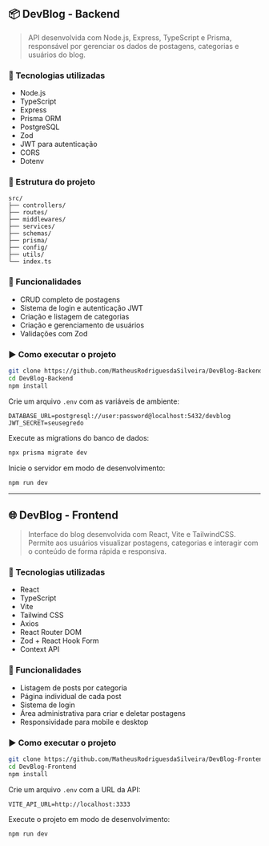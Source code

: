 ## 📦 DevBlog - Backend

> API desenvolvida com Node.js, Express, TypeScript e Prisma, responsável por gerenciar os dados de postagens, categorias e usuários do blog.

### 🚀 Tecnologias utilizadas

- Node.js
- TypeScript
- Express
- Prisma ORM
- PostgreSQL
- Zod
- JWT para autenticação
- CORS
- Dotenv

### 📁 Estrutura do projeto

```
src/
├── controllers/
├── routes/
├── middlewares/
├── services/
├── schemas/
├── prisma/
├── config/
├── utils/
└── index.ts
```

### 📌 Funcionalidades

- CRUD completo de postagens
- Sistema de login e autenticação JWT
- Criação e listagem de categorias
- Criação e gerenciamento de usuários
- Validações com Zod

### ▶️ Como executar o projeto

```bash
git clone https://github.com/MatheusRodriguesdaSilveira/DevBlog-Backend.git
cd DevBlog-Backend
npm install
```

Crie um arquivo `.env` com as variáveis de ambiente:

```env
DATABASE_URL=postgresql://user:password@localhost:5432/devblog
JWT_SECRET=seusegredo
```

Execute as migrations do banco de dados:

```bash
npx prisma migrate dev
```

Inicie o servidor em modo de desenvolvimento:

```bash
npm run dev
```

---

## 🌐 DevBlog - Frontend

> Interface do blog desenvolvida com React, Vite e TailwindCSS. Permite aos usuários visualizar postagens, categorias e interagir com o conteúdo de forma rápida e responsiva.

### 🚀 Tecnologias utilizadas

- React
- TypeScript
- Vite
- Tailwind CSS
- Axios
- React Router DOM
- Zod + React Hook Form
- Context API

### 📌 Funcionalidades

- Listagem de posts por categoria
- Página individual de cada post
- Sistema de login
- Área administrativa para criar e deletar postagens
- Responsividade para mobile e desktop

### ▶️ Como executar o projeto

```bash
git clone https://github.com/MatheusRodriguesdaSilveira/DevBlog-Frontend.git
cd DevBlog-Frontend
npm install
```

Crie um arquivo `.env` com a URL da API:

```env
VITE_API_URL=http://localhost:3333
```

Execute o projeto em modo de desenvolvimento:

```bash
npm run dev
```

